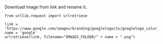 Download image from link and rename it.

```
from urllib.request import urlretrieve

link = 'https://www.google.com/images/branding/googlelogo/1x/googlelogo_color_272x92dp.png'
name = 'google'
urlretrieve(link, filename="IMAGES_FOLDER/" + name + ".png")
```
